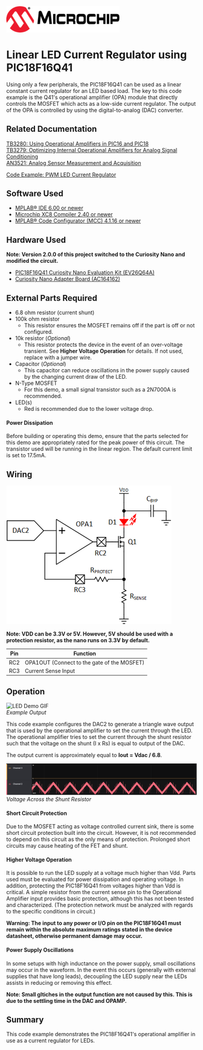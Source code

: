 <a href="https://www.microchip.com" rel="nofollow"><img src="images/microchip.png" alt="MCHP" width="300"/></a>

# Linear LED Current Regulator using PIC18F16Q41
Using only a few peripherals, the PIC18F16Q41 can be used as a linear constant current regulator for an LED based load. The key to this code example is the Q41's operational amplifier (OPA) module that directly controls the MOSFET which acts as a low-side current regulator. The output of the OPA is controlled by using the digital-to-analog (DAC) converter.

## Related Documentation

[TB3280: Using Operational Amplifiers in PIC16 and PIC18](http://ww1.microchip.com/downloads/en/DeviceDoc/Using-the-Operational-Amplifier-on-PIC16-and-PIC18-90003280A.pdf)  
[TB3279: Optimizing Internal Operational Amplifiers for Analog Signal Conditioning](http://ww1.microchip.com/downloads/en/DeviceDoc/Optimizing-Internal-Operational-Amplifiers-for-Analog-Signal-Conditioning-90003279A.pdf)  
[AN3521: Analog Sensor Measurement and Acquisition](https://www.microchip.com/en-us/application-notes/an3521)  

[Code Example: PWM LED Current Regulator](https://github.com/microchip-pic-avr-examples/pic18f16q41-pwm-led-current-regulator)  

## Software Used

* [MPLAB® IDE 6.00 or newer](https://www.microchip.com/en-us/tools-resources/develop/mplab-x-ide?utm_source=GitHub&utm_medium=TextLink&utm_campaign=MCU8_MMTCha_pic18q41&utm_content=pic18f16q41-linear-led-current-regulator)
* [Microchip XC8 Compiler 2.40 or newer](https://www.microchip.com/en-us/tools-resources/develop/mplab-xc-compilers?utm_source=GitHub&utm_medium=TextLink&utm_campaign=MCU8_MMTCha_pic18q41&utm_content=pic18f16q41-linear-led-current-regulator)
* [MPLAB® Code Configurator (MCC) 4.1.16 or newer](https://www.microchip.com/en-us/tools-resources/configure/mplab-code-configurator?utm_source=GitHub&utm_medium=TextLink&utm_campaign=MCU8_MMTCha_pic18q41&utm_content=pic18f16q41-linear-led-current-regulator)

## Hardware Used

**Note: Version 2.0.0 of this project switched to the Curiosity Nano and modified the circuit.**

* [PIC18F16Q41 Curiosity Nano Evaluation Kit (EV26Q64A)](https://www.microchipdirect.com/product/EV26Q64A?utm_source=GitHub&utm_medium=TextLink&utm_campaign=MCU8_MMTCha_pic18q41&utm_content=pic18f16q41-linear-led-current-regulator)
* [Curiosity Nano Adapter Board (AC164162)](https://www.microchip.com/en-us/development-tool/AC164162?utm_source=GitHub&utm_medium=TextLink&utm_campaign=MCU8_MMTCha_pic18q41&utm_content=pic18f16q41-linear-led-current-regulator)

## External Parts Required

* 6.8 ohm resistor (current shunt)
* 100k ohm resistor
    * This resistor ensures the MOSFET remains off if the part is off or not configured.
* 10k resistor (*Optional*)
    * This resistor protects the device in the event of an over-voltage transient. See **Higher Voltage Operation** for details. If not used, replace with a jumper wire.
* Capacitor (*Optional*)
    * This capacitor can reduce oscillations in the power supply caused by the changing current draw of the LED. 
* N-Type MOSFET
    * For this demo, a small signal transistor such as a 2N7000A is recommended. 
* LED(s)
    * Red is recommended due to the lower voltage drop. 

#### Power Dissipation
Before building or operating this demo, ensure that the parts selected for this demo are appropriately rated for the peak power of this circuit. The transistor used will be running in the linear region. The default current limit is set to 17.5mA. 

## Wiring
![Schematic Diagram](./images/schematic.png)

**Note: VDD can be 3.3V or 5V. However, 5V should be used with a protection resistor, as the nano runs on 3.3V by default.**

| Pin | Function
| --- | --------
| RC2 | OPA1OUT (Connect to the gate of the MOSFET)  
| RC3 | Current Sense Input  

## Operation
![LED Demo GIF](./images/Demo.gif)  
*Example Output*

This code example configures the DAC2 to generate a triangle wave output that is used by the operational amplifier to set the current through the LED. The operational amplifier tries to set the current through the shunt resistor such that the voltage on the shunt (I x Rs) is equal to output of the DAC.

The output current is approximately equal to **Iout = Vdac / 6.8**.

![Waveform Output](images/waveform.PNG)  
*Voltage Across the Shunt Resistor*

#### Short Circuit Protection
Due to the MOSFET acting as voltage controlled current sink, there is some short circuit protection built into the circuit. However, it is not recommended to depend on this circuit as the only means of protection. Prolonged short circuits may cause heating of the FET and shunt.

#### Higher Voltage Operation
It is possible to run the LED supply at a voltage much higher than Vdd. Parts used must be evaluated for power dissipation and operating voltage. In addition, protecting the PIC18F16Q41 from voltages higher than Vdd is critical. A simple resistor from the current sense pin to the Operational Amplifier input provides basic protection, although this has not been tested and characterized. (The protection network must be analyzed with regards to the specific conditions in circuit.)

**Warning: The input to any power or I/O pin on the PIC18F16Q41 must remain within the absolute maximum ratings stated in the device datasheet, otherwise permanent damage may occur.**

#### Power Supply Oscillations
In some setups with high inductance on the power supply, small oscillations may occur in the waveform. In the event this occurs (generally with external supplies that have long leads), decoupling the LED supply near the LEDs assists in reducing or removing this effect. 

**Note: Small gltiches in the output function are not caused by this. This is due to the settling time in the DAC and OPAMP.**

## Summary
This code example demonstrates the PIC18F16Q41's operational amplifier in use as a current regulator for LEDs.   
